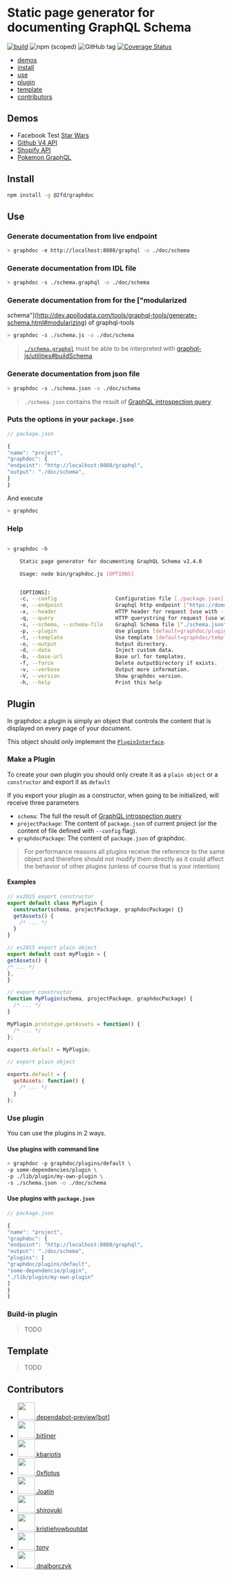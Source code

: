 # Static page generator for documenting GraphQL Schema

[![build](https://github.com/2fd/graphdoc/workflows/release/badge.svg?branch=master)](https://github.com/2fd/graphdoc/actions)
![npm (scoped)](https://img.shields.io/npm/v/@2fd/graphdoc.svg?style=flat-square)
![GitHub tag](https://img.shields.io/github/tag/2fd/graphdoc.svg?style=flat-square)
[![Coverage
Status](https://coveralls.io/repos/github/2fd/graphdoc/badge.svg?branch=master)](https://coveralls.io/github/2fd/graphdoc?branch=master)

- [demos](#demos)
- [install](#install)
- [use](#use)
- [plugin](#plugin)
- [template](#template)
- [contributors](#contributors)

## Demos

- Facebook Test [Star Wars](https://2fd.github.io/graphdoc/star-wars)
- [Github V4 API](https://2fd.github.io/graphdoc/github)
- [Shopify API](https://2fd.github.io/graphdoc/shopify/)
- [Pokemon GraphQL](https://2fd.github.io/graphdoc/pokemon)

## Install

```bash
npm install -g @2fd/graphdoc
```

## Use

### Generate documentation from live endpoint

```bash
> graphdoc -e http://localhost:8080/graphql -o ./doc/schema
```

### Generate documentation from IDL file

```bash
> graphdoc -s ./schema.graphql -o ./doc/schema
```

### Generate documentation from for the ["modularized

schema"](http://dev.apollodata.com/tools/graphql-tools/generate-schema.html#modularizing) of graphql-tools

```bash
> graphdoc -s ./schema.js -o ./doc/schema
```

> [`./schema.graphql`](https://github.com/2fd/graphdoc/blob/master/test/starwars.graphql) must be able to be interpreted
> with [graphql-js/utilities#buildSchema](http://graphql.org/graphql-js/utilities/#buildschema)

### Generate documentation from json file

```bash
> graphdoc -s ./schema.json -o ./doc/schema
```

> `./schema.json` contains the result of [GraphQL introspection
> query](https://github.com/2fd/graphdoc/blob/gh-pages/introspection.graphql)

### Puts the options in your `package.json`

```javascript
// package.json

{
"name": "project",
"graphdoc": {
"endpoint": "http://localhost:8080/graphql",
"output": "./doc/schema",
}
}
```

And execute

```bash
> graphdoc
```

### Help

```bash

> graphdoc -h

    Static page generator for documenting GraphQL Schema v2.4.0

    Usage: node bin/graphdoc.js [OPTIONS]


    [OPTIONS]:
    -c, --config                   Configuration file [./package.json].
    -e, --endpoint                 Graphql http endpoint ["https://domain.com/graphql"].
    -x, --header                   HTTP header for request (use with --endpoint). ["Authorization: Token cb8795e7"].
    -q, --query                    HTTP querystring for request (use with --endpoint) ["token=cb8795e7"].
    -s, --schema, --schema-file    Graphql Schema file ["./schema.json"].
    -p, --plugin                   Use plugins [default=graphdoc/plugins/default].
    -t, --template                 Use template [default=graphdoc/template/slds].
    -o, --output                   Output directory.
    -d, --data                     Inject custom data.
    -b, --base-url                 Base url for templates.
    -f, --force                    Delete outputDirectory if exists.
    -v, --verbose                  Output more information.
    -V, --version                  Show graphdoc version.
    -h, --help                     Print this help


```

## Plugin

In graphdoc a plugin is simply an object that controls the content that is displayed
on every page of your document.

This object should only implement the
[`PluginInterface`](https://github.com/2fd/graphdoc/blob/master/lib/interface.d.ts#L12-L117).

### Make a Plugin

To create your own plugin you should only create it as a `plain object`
or a `constructor` and export it as `default`

If you export your plugin as a constructor, when going to be initialized,
will receive three parameters

- `schema`: The full the result of [GraphQL introspection
  query](https://github.com/2fd/graphdoc/blob/gh-pages/introspection.graphql)
- `projectPackage`: The content of `package.json` of current project (or the content of file defined with `--config`
  flag).
- `graphdocPackage`: The content of `package.json` of graphdoc.

> For performance reasons all plugins receive the reference to the same object
> and therefore should not modify them directly as it could affect the behavior
> of other plugins (unless of course that is your intention)

#### Examples

```typescript
// es2015 export constructor
export default class MyPlugin {
  constructor(schema, projectPackage, graphdocPackage) {}
  getAssets() {
    /* ... */
  }
}
```

```typescript
// es2015 export plain object
export default cost myPlugin = {
getAssets() {
/* ... */
},
}
```

```javascript
// export constructor
function MyPlugin(schema, projectPackage, graphdocPackage) {
  /* ... */
}

MyPlugin.prototype.getAssets = function() {
  /* ... */
};

exports.default = MyPlugin;
```

```javascript
// export plain object

exports.default = {
  getAssets: function() {
    /* ... */
  }
};
```

### Use plugin

You can use the plugins in 2 ways.

#### Use plugins with command line

```bash
> graphdoc -p graphdoc/plugins/default \
-p some-dependencies/plugin \
-p ./lib/plugin/my-own-plugin \
-s ./schema.json -o ./doc/schema
```

#### Use plugins with `package.json`

```javascript
// package.json

{
"name": "project",
"graphdoc": {
"endpoint": "http://localhost:8080/graphql",
"output": "./doc/schema",
"plugins": [
"graphdoc/plugins/default",
"some-dependencie/plugin",
"./lib/plugin/my-own-plugin"
]
}
}
```

### Build-in plugin

> TODO

## Template

> TODO

## Contributors

- [<img src="https://avatars3.githubusercontent.com/in/2141?v=4" width="40"> dependabot-preview[bot]](https://github.com/apps/dependabot-preview)
- [<img src="https://avatars2.githubusercontent.com/u/1301838?v=4" width="40"> bitliner](https://github.com/bitliner)
- [<img src="https://avatars0.githubusercontent.com/u/605742?v=4" width="40"> kbariotis](https://github.com/kbariotis)
- [<img src="https://avatars3.githubusercontent.com/u/26602940?v=4" width="40"> 0xflotus](https://github.com/0xflotus)
- [<img src="https://avatars1.githubusercontent.com/u/1648214?v=4" width="40"> Joatin](https://github.com/Joatin)
- [<img src="https://avatars0.githubusercontent.com/u/226612?v=4" width="40"> shiroyuki](https://github.com/shiroyuki)
- [<img src="https://avatars3.githubusercontent.com/u/35507645?v=4" width="40"> kristiehowboutdat](https://github.com/kristiehowboutdat)
- [<img src="https://avatars0.githubusercontent.com/u/26336?v=4" width="40"> tony](https://github.com/tony)
- [<img src="https://avatars1.githubusercontent.com/u/2903325?v=4" width="40"> dnalborczyk](https://github.com/dnalborczyk)
